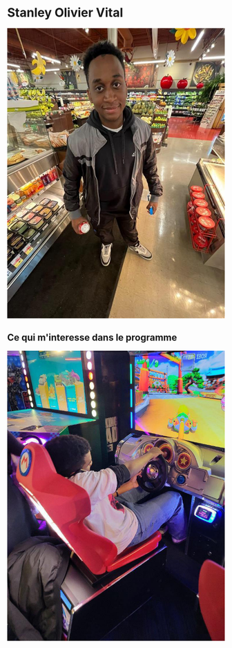 # Stanley Olivier Vital

![photo](img/handsome_man.jpg)

## **Ce qui m'interesse dans le programme** ##

![photo](img/neg_bg_voiture.jpg)
